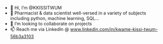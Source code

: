 - 👋 Hi, I’m @KKISSITWUM
- 👀 Pharmacist & data scientist well-versed in a variety of subjects including python, machine learning, SQL...
- 💞️ I’m looking to collaborate on projects
- 📫 Reach me via LinkedIn @ www.linkedin.com/in/kwame-kissi-twum-56b3a3103

<!---
KKISSITWUM/KKISSITWUM is a ✨ special ✨ repository because its `README.md` (this file) appears on your GitHub profile.
You can click the Preview link to take a look at your changes.
--->
